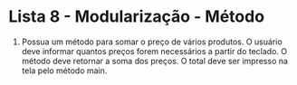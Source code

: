 # Lista 8 - Modularização - Método

1. Possua um método para somar o preço de vários produtos. O usuário deve informar
   quantos preços forem necessários a partir do teclado. O método deve retornar a soma
   dos preços. O total deve ser impresso na tela pelo método main.